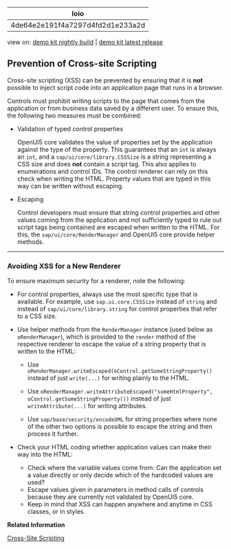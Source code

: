 <!-- loio4de64e2e191f4a7297d4fd2d1e233a2d -->

| loio |
| -----|
| 4de64e2e191f4a7297d4fd2d1e233a2d |

<div id="loio">

view on: [demo kit nightly build](https://sdk.openui5.org/nightly/#/topic/4de64e2e191f4a7297d4fd2d1e233a2d) | [demo kit latest release](https://sdk.openui5.org/topic/4de64e2e191f4a7297d4fd2d1e233a2d)</div>

## Prevention of Cross-site Scripting

Cross-site scripting \(XSS\) can be prevented by ensuring that it is **not** possible to inject script code into an application page that runs in a browser.

Controls must prohibit writing scripts to the page that comes from the application or from business data saved by a different user. To ensure this, the following two measures must be combined:

-   Validation of typed control properties

    OpenUI5 core validates the value of properties set by the application against the type of the property. This guarantees that an `int` is always an `int`, and a `sap/ui/core/library.CSSSize` is a string representing a CSS size and does **not** contain a script tag. This also applies to enumerations and control IDs. The control renderer can rely on this check when writing the HTML. Property values that are typed in this way can be written without escaping.

-   Escaping

    Control developers must ensure that string control properties and other values coming from the application and not sufficiently typed to rule out script tags being contained are escaped when written to the HTML. For this, the `sap/ui/core/RenderManager` and OpenUI5 core provide helper methods.


***

### Avoiding XSS for a New Renderer

To ensure maximum security for a renderer, note the following:

-   For control properties, always use the most specific type that is available. For example, use `sap.ui.core.CSSSize` instead of `string` and instead of `sap/ui/core/library.string` for control properties that refer to a CSS size.

-   Use helper methods from the `RenderManager` instance \(used below as `oRenderManager`\), which is provided to the `render` method of the respective renderer to escape the value of a string property that is written to the HTML:

    -   Use `oRenderManager.writeEscaped(oControl.getSomeStringProperty()` instead of just `write(...)` for writing plainly to the HTML.

    -   Use `oRenderManager.writeAttributeEscaped("someHtmlProperty", oControl.getSomeStringProperty())` instead of just `writeAttribute(...)` for writing attributes.

    -   Use `sap/base/security/encodeXML` for string properties where none of the other two options is possible to escape the string and then process it further.


-   Check your HTML coding whether application values can make their way into the HTML:

    -   Check where the variable values come from: Can the application set a value directly or only decide which of the hardcoded values are used?
    -   Escape values given in parameters in method calls of controls because they are currently not validated by OpenUI5 core.
    -   Keep in mind that XSS can happen anywhere and anytime in CSS classes, or in styles.


**Related Information**  


[Cross-Site Scripting](Cross_Site_Scripting_91f0bd3.md "Cross-site scripting (XSS) is a widely known vulnerability most web sites have. This page does not provide general information about cross-site scripting but focuses on what you as an application developer using OpenUI5 can do to avoid these security issues.")

